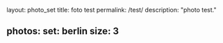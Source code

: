 layout: photo_set
title: foto test
permalink: /test/
description: "photo test."

photos:
    set: berlin
    size: 3
---
